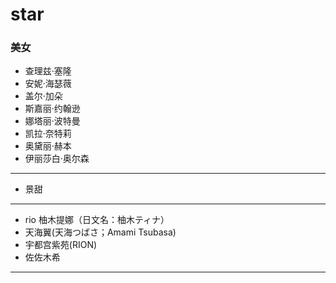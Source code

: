 # star

### 美女

* 查理兹·塞隆
* 安妮·海瑟薇
* 盖尔·加朵
* 斯嘉丽·约翰逊
* 娜塔丽·波特曼
* 凯拉·奈特莉
* 奥黛丽·赫本
* 伊丽莎白·奥尔森

----

* 景甜

-----

* rio 柚木提娜（日文名：柚木ティナ）
* 天海翼(天海つばさ；Amami Tsubasa)
* 宇都宫紫苑(RION)
* 佐佐木希

----
